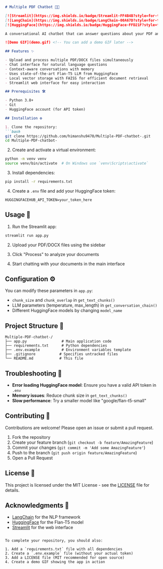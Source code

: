 ```markdown
# Multiple PDF Chatbot 📄💬

[![Streamlit](https://img.shields.io/badge/Streamlit-FF4B4B?style=for-the-badge&logo=Streamlit&logoColor=white)](https://streamlit.io/)
[![LangChain](https://img.shields.io/badge/LangChain-00A67D?style=for-the-badge)](https://python.langchain.com/)
[![HuggingFace](https://img.shields.io/badge/HuggingFace-FFD21F?style=for-the-badge&logo=huggingface&logoColor=black)](https://huggingface.co/)

A conversational AI chatbot that can answer questions about your PDF and DOCX documents using natural language processing.

![Demo GIF](demo.gif) <!-- You can add a demo GIF later -->

## Features ✨

- Upload and process multiple PDF/DOCX files simultaneously
- Chat interface for natural language questions
- Context-aware conversations with memory
- Uses state-of-the-art Flan-T5 LLM from HuggingFace
- Local vector storage with FAISS for efficient document retrieval
- Streamlit web interface for easy interaction

## Prerequisites 🛠️

- Python 3.8+
- Git
- HuggingFace account (for API token)

## Installation ⚙️

1. Clone the repository:
```bash
git clone https://github.com/himanshu9470/Multiple-PDF-chatbot-.git
cd Multiple-PDF-chatbot-
```

2. Create and activate a virtual environment:
```bash
python -m venv venv
source venv/bin/activate  # On Windows use `venv\Scripts\activate`
```

3. Install dependencies:
```bash
pip install -r requirements.txt
```

4. Create a `.env` file and add your HuggingFace token:
```env
HUGGINGFACEHUB_API_TOKEN=your_token_here
```

## Usage 🚀

1. Run the Streamlit app:
```bash
streamlit run app.py
```

2. Upload your PDF/DOCX files using the sidebar

3. Click "Process" to analyze your documents

4. Start chatting with your documents in the main interface

## Configuration ⚙️

You can modify these parameters in `app.py`:
- `chunk_size` and `chunk_overlap` in `get_text_chunks()`
- LLM parameters (temperature, max_length) in `get_conversation_chain()`
- Different HuggingFace models by changing `model_name`

## Project Structure 📂

```
Multiple-PDF-chatbot-/
├── app.py                # Main application code
├── requirements.txt      # Python dependencies
├── .env.example          # Environment variables template
├── .gitignore           # Specifies untracked files
└── README.md            # This file
```

## Troubleshooting 🐛

- **Error loading HuggingFace model**: Ensure you have a valid API token in `.env`
- **Memory issues**: Reduce chunk size in `get_text_chunks()`
- **Slow performance**: Try a smaller model like "google/flan-t5-small"

## Contributing 🤝

Contributions are welcome! Please open an issue or submit a pull request.

1. Fork the repository
2. Create your feature branch (`git checkout -b feature/AmazingFeature`)
3. Commit your changes (`git commit -m 'Add some AmazingFeature'`)
4. Push to the branch (`git push origin feature/AmazingFeature`)
5. Open a Pull Request

## License 📜

This project is licensed under the MIT License - see the [LICENSE](LICENSE) file for details.

## Acknowledgments 🙏

- [LangChain](https://python.langchain.com/) for the NLP framework
- [HuggingFace](https://huggingface.co/) for the Flan-T5 model
- [Streamlit](https://streamlit.io/) for the web interface
```

To complete your repository, you should also:

1. Add a `requirements.txt` file with all dependencies
2. Create a `.env.example` file (without your actual token)
3. Add a LICENSE file (MIT recommended for open source)
4. Create a demo GIF showing the app in action